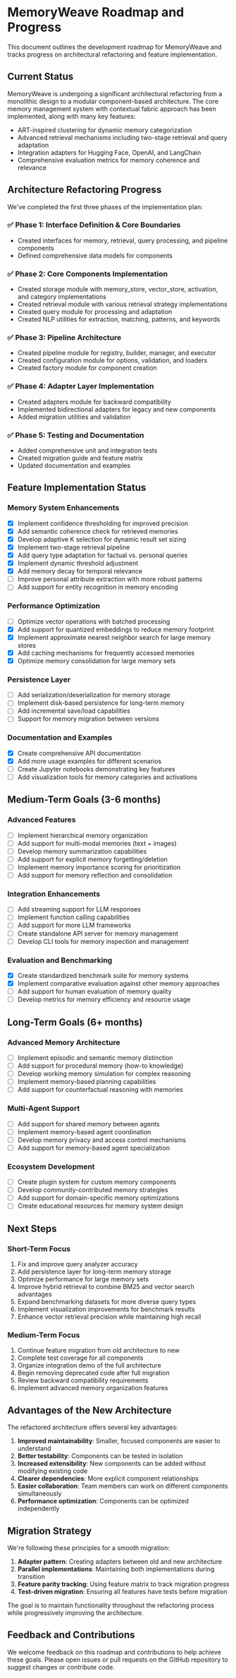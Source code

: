 # MemoryWeave Roadmap and Progress

This document outlines the development roadmap for MemoryWeave and tracks progress on architectural refactoring and feature implementation.

## Current Status

MemoryWeave is undergoing a significant architectural refactoring from a monolithic design to a modular component-based architecture. The core memory management system with contextual fabric approach has been implemented, along with many key features:

- ART-inspired clustering for dynamic memory categorization
- Advanced retrieval mechanisms including two-stage retrieval and query adaptation
- Integration adapters for Hugging Face, OpenAI, and LangChain
- Comprehensive evaluation metrics for memory coherence and relevance

## Architecture Refactoring Progress

We've completed the first three phases of the implementation plan:

### ✅ Phase 1: Interface Definition & Core Boundaries
- Created interfaces for memory, retrieval, query processing, and pipeline components
- Defined comprehensive data models for components

### ✅ Phase 2: Core Components Implementation
- Created storage module with memory_store, vector_store, activation, and category implementations
- Created retrieval module with various retrieval strategy implementations
- Created query module for processing and adaptation
- Created NLP utilities for extraction, matching, patterns, and keywords

### ✅ Phase 3: Pipeline Architecture
- Created pipeline module for registry, builder, manager, and executor
- Created configuration module for options, validation, and loaders
- Created factory module for component creation

### ✅ Phase 4: Adapter Layer Implementation
- Created adapters module for backward compatibility
- Implemented bidirectional adapters for legacy and new components
- Added migration utilities and validation

### ✅ Phase 5: Testing and Documentation
- Added comprehensive unit and integration tests
- Created migration guide and feature matrix
- Updated documentation and examples

## Feature Implementation Status

### Memory System Enhancements
- [x] Implement confidence thresholding for improved precision
- [x] Add semantic coherence check for retrieved memories
- [x] Develop adaptive K selection for dynamic result set sizing
- [x] Implement two-stage retrieval pipeline
- [x] Add query type adaptation for factual vs. personal queries
- [x] Implement dynamic threshold adjustment
- [x] Add memory decay for temporal relevance
- [ ] Improve personal attribute extraction with more robust patterns
- [ ] Add support for entity recognition in memory encoding

### Performance Optimization
- [ ] Optimize vector operations with batched processing
- [x] Add support for quantized embeddings to reduce memory footprint
- [x] Implement approximate nearest neighbor search for large memory stores
- [x] Add caching mechanisms for frequently accessed memories
- [x] Optimize memory consolidation for large memory sets

### Persistence Layer
- [ ] Add serialization/deserialization for memory storage
- [ ] Implement disk-based persistence for long-term memory
- [ ] Add incremental save/load capabilities
- [ ] Support for memory migration between versions

### Documentation and Examples
- [x] Create comprehensive API documentation
- [x] Add more usage examples for different scenarios
- [ ] Create Jupyter notebooks demonstrating key features
- [ ] Add visualization tools for memory categories and activations

## Medium-Term Goals (3-6 months)

### Advanced Features
- [ ] Implement hierarchical memory organization
- [ ] Add support for multi-modal memories (text + images)
- [ ] Develop memory summarization capabilities
- [ ] Add support for explicit memory forgetting/deletion
- [ ] Implement memory importance scoring for prioritization
- [ ] Add support for memory reflection and consolidation

### Integration Enhancements
- [ ] Add streaming support for LLM responses
- [ ] Implement function calling capabilities
- [ ] Add support for more LLM frameworks
- [ ] Create standalone API server for memory management
- [ ] Develop CLI tools for memory inspection and management

### Evaluation and Benchmarking
- [x] Create standardized benchmark suite for memory systems
- [x] Implement comparative evaluation against other memory approaches
- [ ] Add support for human evaluation of memory quality
- [ ] Develop metrics for memory efficiency and resource usage

## Long-Term Goals (6+ months)

### Advanced Memory Architecture
- [ ] Implement episodic and semantic memory distinction
- [ ] Add support for procedural memory (how-to knowledge)
- [ ] Develop working memory simulation for complex reasoning
- [ ] Implement memory-based planning capabilities
- [ ] Add support for counterfactual reasoning with memories

### Multi-Agent Support
- [ ] Add support for shared memory between agents
- [ ] Implement memory-based agent coordination
- [ ] Develop memory privacy and access control mechanisms
- [ ] Add support for memory-based agent specialization

### Ecosystem Development
- [ ] Create plugin system for custom memory components
- [ ] Develop community-contributed memory strategies
- [ ] Add support for domain-specific memory optimizations
- [ ] Create educational resources for memory system design

## Next Steps

### Short-Term Focus

1. Fix and improve query analyzer accuracy
2. Add persistence layer for long-term memory storage
3. Optimize performance for large memory sets
4. Improve hybrid retrieval to combine BM25 and vector search advantages
5. Expand benchmarking datasets for more diverse query types
6. Implement visualization improvements for benchmark results
7. Enhance vector retrieval precision while maintaining high recall

### Medium-Term Focus

1. Continue feature migration from old architecture to new
2. Complete test coverage for all components
3. Organize integration demo of the full architecture
4. Begin removing deprecated code after full migration
5. Review backward compatibility requirements
6. Implement advanced memory organization features

## Advantages of the New Architecture

The refactored architecture offers several key advantages:

1. **Improved maintainability**: Smaller, focused components are easier to understand
2. **Better testability**: Components can be tested in isolation
3. **Increased extensibility**: New components can be added without modifying existing code
4. **Clearer dependencies**: More explicit component relationships
5. **Easier collaboration**: Team members can work on different components simultaneously
6. **Performance optimization**: Components can be optimized independently

## Migration Strategy

We're following these principles for a smooth migration:

1. **Adapter pattern**: Creating adapters between old and new architecture
2. **Parallel implementations**: Maintaining both implementations during transition
3. **Feature parity tracking**: Using feature matrix to track migration progress
4. **Test-driven migration**: Ensuring all features have tests before migration

The goal is to maintain functionality throughout the refactoring process while progressively improving the architecture.

## Feedback and Contributions

We welcome feedback on this roadmap and contributions to help achieve these goals. Please open issues or pull requests on the GitHub repository to suggest changes or contribute code.
